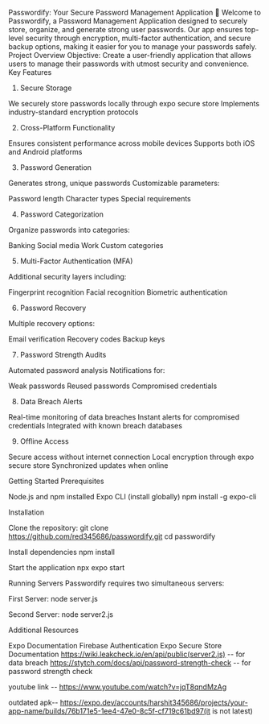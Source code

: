Passwordify: Your Secure Password Management Application 👋
Welcome to Passwordify, a Password Management Application designed to securely store, organize, and generate strong user passwords. Our app ensures top-level security through encryption, multi-factor authentication, and secure backup options, making it easier for you to manage your passwords safely.
Project Overview
Objective:
Create a user-friendly application that allows users to manage their passwords with utmost security and convenience.
Key Features
1. Secure Storage

We securely store passwords locally through expo secure store
Implements industry-standard encryption protocols

2. Cross-Platform Functionality

Ensures consistent performance across mobile devices
Supports both iOS and Android platforms

3. Password Generation

Generates strong, unique passwords
Customizable parameters:

Password length
Character types
Special requirements



4. Password Categorization

Organize passwords into categories:

Banking
Social media
Work
Custom categories



5. Multi-Factor Authentication (MFA)

Additional security layers including:

Fingerprint recognition
Facial recognition
Biometric authentication



6. Password Recovery

Multiple recovery options:

Email verification
Recovery codes
Backup keys



7. Password Strength Audits

Automated password analysis
Notifications for:

Weak passwords
Reused passwords
Compromised credentials



8. Data Breach Alerts

Real-time monitoring of data breaches
Instant alerts for compromised credentials
Integrated with known breach databases

9. Offline Access

Secure access without internet connection
Local encryption through expo secure store
Synchronized updates when online

Getting Started
Prerequisites

Node.js and npm installed
Expo CLI (install globally)
npm install -g expo-cli

Installation

Clone the repository:
git clone https://github.com/red345686/passwordify.git
cd passwordify

Install dependencies
npm install

Start the application
npx expo start


Running Servers
Passwordify requires two simultaneous servers:

First Server:
node server.js

Second Server:
node server2.js


Additional Resources

Expo Documentation
Firebase Authentication
Expo Secure Store Documentation
https://wiki.leakcheck.io/en/api/public(server2.js) -- for data breach
https://stytch.com/docs/api/password-strength-check -- for password strength check 

youtube link -- https://www.youtube.com/watch?v=jqT8qndMzAg



outdated apk-- https://expo.dev/accounts/harshit345686/projects/your-app-name/builds/76b171e5-1ee4-47e0-8c5f-cf719c61bd97(it is not latest)

